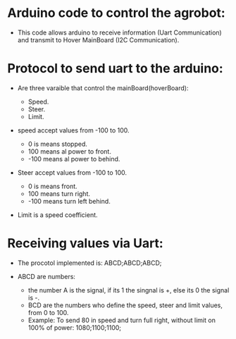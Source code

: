 # Arduino code to control the agrobot:

  * This code allows arduino to receive information (Uart Communication) and transmit to Hover MainBoard (I2C Communication).
  
# Protocol to send uart to the arduino:

 * Are three varaible that control the mainBoard(hoverBoard):
     * Speed.
     * Steer.
     * Limit.
     
  * speed accept values from -100 to 100.
     * 0 is means stopped.
     * 100 means al power to front.
     * -100 means al power to behind.
  
   * Steer accept values from -100 to 100.
     * 0 is means front.
     * 100 means turn right.
     * -100 means turn left behind.
     
   * Limit is a speed coefficient.
 
 # Receiving values via Uart:
  
  * The procotol implemented is: ABCD;ABCD;ABCD;
 
  * ABCD are numbers:
    * the number A is the signal, if its 1 the singnal is +, else its 0 the signal is -.
    * BCD are the numbers who define the speed, steer and limit values, from 0 to 100.
    * Example:
         To send 80 in speed and turn full right, without limit on 100% of power: 1080;1100;1100;
